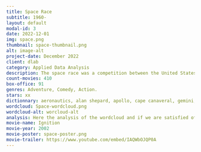 ```yaml
---
title: Space Race
subtitle: 1960-
layout: default
modal-id: 3
date: 2022-12-01
img: space.png
thumbnail: space-thumbnail.png
alt: image-alt
project-date: December 2022
client: dlab
category: Applied Data Analysis
description: The space race was a competition between the United States and the Soviet Union to explore and advance in the field of space exploration during the Cold War. The race began in the late 1950s and peaked in the 1960s, with both countries launching numerous spacecraft and sending astronauts into space. In 1961, the Soviet Union achieved a major milestone when Yuri Gagarin became the first human to orbit the Earth. The United States responded by launching the Apollo program, which ultimately succeeded in landing astronauts on the moon in 1969. The space race had significant implications for science and technology, as it spurred the development of new technologies and materials that have had a lasting impact. It also had political and cultural significance, as it became a symbol of the technological and ideological competition between the two superpowers.
count-movies: 410
box-office: 91
genres: Adventure, Comedy, Action.
stars: xx
dictionnary: aeronautics, alan shepard, apollo, cape canaveral, gemini, heat shields, houston, john glenn, laika, launch, lunar module, mercury, michael collins, mission control, nasa, neil armstrong, orbit, planet, rocket, satellite, scott carpenter, sergei korolev, solar system, space, space exploration, space race, sputnik, superpowers, test pilot,  usa,  urss, yuri gagarin.
wordcloud: Space-wordcloud.png
wordcloud-alt: worcloud-alt
analysis: Here the analysis of the wordcloud and if we are satisfied of the classification.
movie-name: Ignition
movie-year: 2002
movie-poster: space-poster.png
movie-trailer: https://www.youtube.com/embed/IAQWbOJQP0A
---
```

